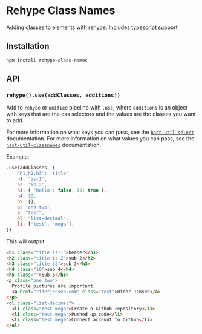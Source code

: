 # Rehype Class Names

Adding classes to elements with rehype. Includes typescript support

## Installation

```
npm install rehype-class-names
```

## API

### `rehype().use(addClasses, additions])`

Add to `rehype` or `unified` pipeline with `.use`, where `additions` is an object
with keys that are the css selectors and the values are the classes you want to add.  

For more information on what keys you can pass, see the [`hast-util-select`](https://github.com/syntax-tree/hast-util-select#support) documentation.
For more information on what values you can pass, see the [`hast-util-classnames`](https://github.com/syntax-tree/hast-util-classnames#use) documentation.

Example:

```js
.use(addClasses, {
    'h1,h2,h3': 'title',
    h1: 'is-1',
    h2: 'is-2',
    h3: { 'hello': false, 32: true },
    h4: 10,
    h5: [],
    p: 'one two',
    a: "test",
    ol: "list-decimal",
    li: ['test', 'mega'],
})
```

This will output

```html
<h1 class="title is-1">header</h1>
<h2 class="title is-2">sub 2</h2>
<h3 class="title 32">sub 3</h3>
<h4 class="10">sub 4</h4>
<h5 class="">Sub 5</h5>
<p class="one two">
  Profile pictures are important.
  <a href="riderjensen.com" class="test">Rider Jensen</a>
</p>
<ol class="list-decimal">
  <li class="test mega">Create a Github repository</li>
  <li class="test mega">Pushed up code</li>
  <li class="test mega">Connect account to Github</li>
</ol>
```